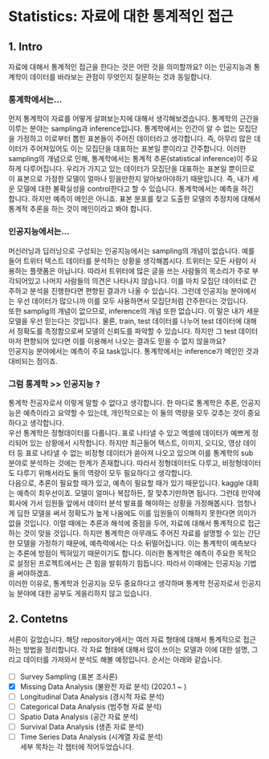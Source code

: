 # Statistics: 자료에 대한 통계적인 접근

## 1. Intro

자료에 대해서 통계적인 접근을 한다는 것은 어떤 것을 의미할까요? 이는 인공지능과 통계학이 데이터를 바라보는 관점이 무엇인지 질문하는 것과 동일합니다.<br>
### 통계학에서는...
먼저 통계학이 자료를 어떻게 살펴보는지에 대해서 생각해보겠습니다. 통계학의 근간을 이루는 분야는 sampling과 inference입니다. 통계학에서는 인간이 알 수 없는 모집단을 가정하고 이로부터 뽑힌 표본들이 주어진 데이터라고 생각합니다. 즉, 아무리 많은 데이터가 주어져있어도 이는 모집단을 대표하는 표본일 뿐이라고 간주합니다. 이러한 sampling의 개념으로 인해, 통계학에서는 통계적 추론(statistical inference)이 주요하게 다루어집니다. 우리가 가지고 있는 데이터가 모집단을 대표하는 표본일 뿐이므로 이 표본으로 가정한 모델이 얼마나 믿을만한지 알아보아야하기 때문입니다. 즉, 내가 세운 모델에 대한 불확실성을 control한다고 할 수 있습니다. 통계학에서는 예측을 하긴 합니다. 하지만 예측이 메인은 아니죠. 표본 분포를 찾고 도출한 모델의 추정치에 대해서 통계적 추론을 하는 것이 메인이라고 봐야 합니다.<br>
### 인공지능에서는...
머신러닝과 딥러닝으로 구성되는 인공지능에서는 sampling의 개념이 없습니다. 예를 들어 트위터 텍스트 데이터를 분석하는 상황을 생각해봅시다. 트위터는 모든 사람이 사용하는 플랫폼은 아닙니다. 따라서 트위터에 많은 글을 쓰는 사람들의 목소리가 주로 부각되어있고 나머지 사람들의 의견은 나타나지 않습니다. 이를 마치 모집단 데이터로 간주하고 분석을 진행한다면 편향된 결과가 나올 수 있습니다. 그런데 인공지능 분야에서는 우선 데이터가 많으니까 이를 모두 사용하면서 모집단처럼 간주한다는 것입니다.<br>
또한 samplig의 개념이 없으므로, inference의 개념 또한 없습니다. 이 말은 내가 세운 모델을 우선 믿는다는 것입니다. 물론, train, test 데이터를 나누어 test 데이터에 대해서 정확도를 측정함으로써 모델의 신뢰도를 파악할 수 있습니다. 하지만 그 test 데이터마저 편향되어 있다면 이를 이용해서 나오는 결과도 믿을 수 없지 않을까요?<br>
인공지능 분야에서는 예측이 주요 task입니다. 통계학에서는 inference가 메인인 것과 대비되는 점이죠.<br>

### 그럼 통계학 >> 인공지능 ?
통계학 전공자로서 이렇게 말할 수 없다고 생각합니다. 한 마디로 통계학은 추론, 인공지능은 예측이라고 요약할 수 있는데, 개인적으로는 이 둘의 역량을 모두 갖추는 것이 중요하다고 생각합니다.<br>
우선 통계학은 정형데이터를 다룹니다. 표로 나타낼 수 있고 엑셀에 데이터가 예쁘게 정리되어 있는 상황에서 시작합니다. 하지만 최근들어 텍스트, 이미지, 오디오, 영상 데이터 등 표로 나타낼 수 없는 비정형 데이터가 쏟아져 나오고 있으며 이를 통계학의 sub 분야로 분석하는 것에는 한계가 존재합니다. 따라서 정형데이터도 다루고, 비정형데이터도 다루기 위해서라도 둘의 역량이 모두 필요하다고 생각합니다.<br>
다음으로, 추론이 필요할 때가 있고, 예측이 필요할 때가 있기 때문입니다. kaggle 대회는 예측이 최우선이죠. 모델이 얼마나 복잡하든, 잘 맞추기만하면 됩니다. 그런데 만약에 회사에 가서 임원들 앞에서 데이터 분석 발표를 해야하는 상황을 가정해봅시다. 엄청나게 딥한 모델을 써서 정확도가 높게 나옴에도 이를 임원들이 이해하지 못한다면 의미가 없을 것입니다. 이럴 때에는 추론과 해석에 중점을 두어, 자료에 대해서 통계적으로 접근하는 것이 맞을 것입니다. 하지만 통계학은 아무래도 주어진 자료를 설명할 수 있는 간단한 모델을 가정하기 때문에, 예측력에서는 다소 뒤떨어집니다. 이는 통계학이 예측보다는 추론에 방점이 찍혀있기 때문이기도 합니다. 이러한 통계학은 예측이 주요한 목적으로 설정된 프로젝트에서는 큰 힘을 발휘하기 힘듭니다. 따라서 이때에는 인공지능 기법을 써야하겠죠.<br>
이러한 이유로, 통계학과 인공지능 모두 중요하다고 생각하며 통계학 전공자로서 인공지능 분야에 대한 공부도 게을리하지 않고 있습니다.

## 2. Contetns
서론이 길었습니다. 해당 repository에서는 여러 자료 형태에 대해서 통계적으로 접근하는 방법을 정리합니다. 각 자료 형태에 대해서 많이 쓰이는 모델과 이에 대한 설명, 그리고 데이터를 가져와서 분석도 해볼 예정입니다. 순서는 아래와 같습니다.<br>
- [ ] Survey Sampling            (표본 조사론)
- [X] Missing Data Analysis      (불완전 자료 분석) (2020.1 ~ )
- [ ] Longitudinal Data Analysis (경시적 자료 분석)
- [ ] Categorical Data Analysis  (범주형 자료 분석)
- [ ] Spatio Data Analysis       (공간 자료 분석)
- [ ] Survival Data Analysis     (생존 자료 분석)
- [ ] Time Series Data Analysis  (시계열 자료 분석)<br>
세부 목차는 각 챕터에 적어두었습니다.
